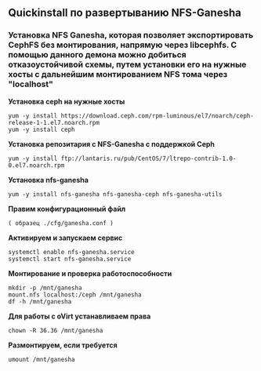 ## Quickinstall по развертыванию NFS-Ganesha

### Установка NFS Ganesha, которая позволяет экспортировать CephFS без монтирования, напрямую через libcephfs. С помощью данного демона можно добиться отказоустойчивой схемы, путем установки его на нужные хосты с дальнейшим монтированием NFS тома через "localhost"

**Установка ceph на нужные хосты**

	yum -y install https://download.ceph.com/rpm-luminous/el7/noarch/ceph-release-1-1.el7.noarch.rpm
	yum -y install ceph

**Установка репозитария с NFS-Ganesha с поддержкой Ceph**

	yum -y install ftp://lantaris.ru/pub/CentOS/7/ltrepo-contrib-1.0-0.el7.noarch.rpm

**Установка nfs-ganesha**

	yum -y install nfs-ganesha nfs-ganesha-ceph nfs-ganesha-utils

**Правим конфигурационный файл**

	( образец ./cfg/ganesha.conf )

**Активируем и запускаем сервис**

	systemctl enable nfs-ganesha.service
	systemctl start nfs-ganesha.service

**Монтирование и проверка работоспособности**

	mkdir -p /mnt/ganesha
	mount.nfs localhost:/ceph /mnt/ganesha
	df -h /mnt/ganesha

**Для работы с oVirt устанавливаем права**

	chown -R 36.36 /mnt/ganesha

**Размонтируем, если требуется**

	umount /mnt/ganesha
